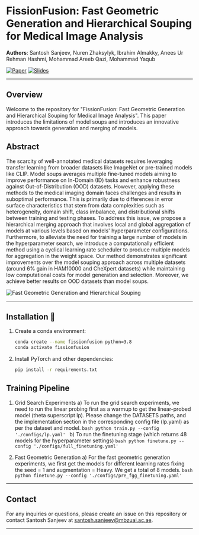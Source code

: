 # FissionFusion: Fast Geometric Generation and Hierarchical Souping for Medical Image Analysis

**Authors**: Santosh Sanjeev, Nuren Zhaksylyk, Ibrahim Almakky, Anees Ur Rehman Hashmi, Mohammad Areeb Qazi, Mohammad Yaqub

[![Paper](https://img.shields.io/badge/Paper-Link-blue)](https://arxiv.org/abs/2403.13341)
[![Slides](https://img.shields.io/badge/Slides-Link-green)](https://mbzuaiac-my.sharepoint.com/:p:/g/personal/santosh_sanjeev_mbzuai_ac_ae/EecfRMTQnE9Kl1GfBnkpNPEBRK3nTGtSh8_egySSlt2Eug?e=3ogVQu)

---
## Overview

Welcome to the repository for "FissionFusion: Fast Geometric Generation and Hierarchical Souping for Medical Image Analysis". This paper introduces the limitations of model soups and introduces an innovative approach towards generation and merging of models. 

## Abstract

The scarcity of well-annotated medical datasets requires leveraging transfer learning from broader datasets like ImageNet or pre-trained models like CLIP. Model soups averages multiple fine-tuned models aiming to improve performance on In-Domain (ID) tasks and enhance robustness against Out-of-Distribution (OOD) datasets. However, applying these methods to the medical imaging domain faces challenges and results in suboptimal performance. This is primarily due to differences in error surface characteristics that stem from data complexities such as heterogeneity, domain shift, class imbalance, and distributional shifts between training and testing phases. To address this issue, we propose a hierarchical merging approach that involves local and global aggregation of models at various levels based on models' hyperparameter configurations. Furthermore, to alleviate the need for training a large number of models in the hyperparameter search, we introduce a computationally efficient method using a cyclical learning rate scheduler to produce multiple models for aggregation in the weight space. Our method demonstrates significant improvements over the model souping approach across multiple datasets (around 6\% gain in HAM10000 and CheXpert datasets) while maintaining low computational costs for model generation and selection. Moreover, we achieve better results on OOD datasets than model soups.

![Fast Geometric Generation and Hierarchical Souping](image_url)

---
## Installation 🔧

1. Create a conda environment:

    ```bash
    conda create --name fissionfusion python=3.8
    conda activate fissionfusion
    ```

2. Install PyTorch and other dependencies:

    ```bash
    pip install -r requirements.txt
    ```
## Training Pipeline 

1. Grid Search Experiments
    a) To run the grid search experiments, we need to run the linear probing first as a warmup to get the linear-probed model (theta superscript lp). Please change the DATASETS paths, and the implementation section in the corresponding config file (lp.yaml) as per the dataset and model. 
        ```bash
        python train.py --config './configs/lp.yaml'
        ```
    b) To run the finetuning stage (which returns 48 models for the hyperparameter settings)
        ```bash
        python finetune.py --config './configs/full_finetuning.yaml'
        ```

2. Fast Geometric Generation
    a) For the fast geometric generation experiments, we first get the models for different learning rates fixing the seed = 1 and augmentation = Heavy. We get a total of 8 models.
        ```bash
        python finetune.py --config './configs/pre_fgg_finetuning.yaml'
        ```

---

## Contact

For any inquiries or questions, please create an issue on this repository or contact Santosh Sanjeev at santosh.sanjeev@mbzuai.ac.ae.

---


